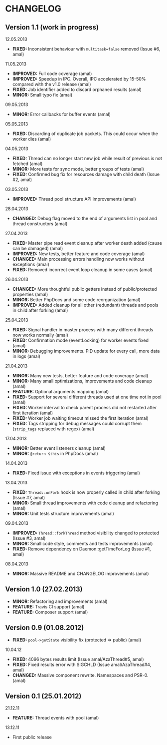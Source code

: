CHANGELOG
=========

## Version 1.1 (work in progress)


12.05.2013
- **FIXED:** Inconsistent behaviour with `multitask=false` removed (Issue #6, amal)

11.05.2013
- **IMPROVED:** Full code coverage (amal)
- **IMPROVED:** Speedup in IPC. Overall, IPC accelerated by 15-50% compared with the v1.0 release (amal)
- **FIXED:** Job identifier added to discard orphaned results (amal)
- **MINOR:** Small typo fix (amal)

09.05.2013
- **MINOR:** Error callbacks for buffer events (amal)

05.05.2013
- **FIXED:** Discarding of duplicate job packets. This could occur when the worker dies (amal)

04.05.2013
- **FIXED:** Thread can no longer start new job while result of previous is not fetched (amal)
- **MINOR:** More tests for sync mode, better groups of tests (amal)
- **FIXED:** Confirmed bug fix for resources damage with child death (Issue #2, amal)

03.05.2013
- **IMPROVED:** Thread pool structure API improvements (amal)

28.04.2013
- **CHANGED:** Debug flag moved to the end of arguments list in pool and thread constructors (amal)

27.04.2013
- **FIXED:** Master pipe read event cleanup after worker death added (cause can be damaged) (amal)
- **IMPROVED:** New tests, better feature and code coverage (amal)
- **CHANGED:** Main processing errors handling now works without exceptions (amal)
- **FIXED:** Removed incorrect event loop cleanup in some cases (amal)

26.04.2013
- **CHANGED:** More thoughtful public getters instead of public/protected properties (amal)
- **MINOR:** Better PhpDocs and some code reorganization (amal)
- **IMPROVED:** Added cleanup for all other (redundant) threads and pools in child after forking (amal)

25.04.2013
- **FIXED:** Signal handler in master process with many different threads now works normally (amal)
- **FIXED:** Confirmation mode (eventLocking) for worker events fixed (amal)
- **MINOR:** Debugging improvements. PID update for every call, more data in logs (amal)

21.04.2013
- **MINOR:** Many new tests, better feature and code coverage (amal)
- **MINOR:** Many small optimizations, improvements and code cleanup (amal)
- **FEATURE:** Optional arguments mapping (amal)
- **FIXED:** Support for several different threads used at one time not in pool (amal)
- **FIXED:** Worker interval to check parent process did not restarted after first iteration (amal)
- **FIXED:** Worker job waiting timeout missed the first iteration (amal)
- **FIXED:** Tags stripping for debug messages could corrupt them (`strip_tags` replaced with regex) (amal)

17.04.2013
- **MINOR:** Better event listeners cleanup (amal)
- **MINOR:** `@return $this` in PhpDocs (amal)

14.04.2013
- **FIXED:** Fixed issue with exceptions in events triggering (amal)

13.04.2013
- **FIXED:** `Thread::onFork` hook is now properly called in child after forking (Issue #7, amal)
- **MINOR:** Small thread improvements with code cleanup and refactoring (amal)
- **MINOR:** Unit tests structure improvements (amal)

09.04.2013
- **IMPROVED:** `Thread::forkThread` method visibility changed to protected (Issue #3, amal)
- **MINOR:** Small code style, comments and tests improvements (amal)
- **FIXED:** Remove dependency on Daemon::getTimeForLog (Issue #1, amal)

08.04.2013
- **MINOR:** Massive README and CHANGELOG improvements (amal)


## Version 1.0 (27.02.2013)
- **MINOR:** Refactoring and improvements (amal)
- **FEATURE:** Travis CI support (amal)
- **FEATURE:** Composer support (amal)


## Version 0.9 (01.08.2012)
- **FIXED:** `pool->getState` visibility fix (protected => public) (amal)

10.04.12
- **FIXED:** 4096 bytes results limit (Issue amal/AzaThread#5, amal)
- **FIXED:** Fixed results error with SIGCHLD (Issue amal/AzaThread#4, amal)
- **CHANGED:** Massive component rewrite. Namespaces and PSR-0. (amal)


## Version 0.1 (25.01.2012)
21.12.11
- **FEATURE:** Thread events with pool (amal)

13.12.11
- First public release
